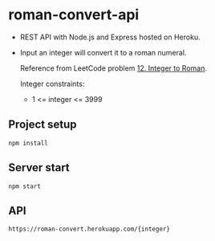 # roman-convert-api

* REST API with Node.js and Express hosted on Heroku.

* Input an integer will convert it to a roman numeral.

  Reference from LeetCode problem [12. Integer to Roman](https://leetcode.com/problems/integer-to-roman/).

  Integer constraints:
    - 1 <= integer <= 3999

## Project setup
```
npm install
```

## Server start
```
npm start
```

## API
```
https://roman-convert.herokuapp.com/{integer}
```
